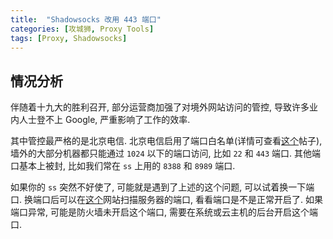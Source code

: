 ```yaml
---
title:  "Shadowsocks 改用 443 端口"
categories: [攻城狮, Proxy Tools]
tags: [Proxy, Shadowsocks]
---
```


## 情况分析

伴随着十九大的胜利召开, 部分运营商加强了对境外网站访问的管控, 导致许多业内人士登不上 Google, 严重影响了工作的效率.

其中管控最严格的是北京电信. 北京电信启用了端口白名单(详情可查看[这个](https://www.v2ex.com/t/400557?p=2)帖子), 墙外的大部分机器都只能通过 `1024` 以下的端口访问, 比如 `22` 和 `443` 端口. 其他端口基本上被封, 比如我们常在 `ss` 上用的 `8388` 和 `8989` 端口.

如果你的 `ss` 突然不好使了, 可能就是遇到了上述的这个问题, 可以试着换一下端口. 换端口后可以在[这个](http://tool.chinaz.com/port/)网站扫描服务器的端口, 看看端口是不是正常开启了. 如果端口异常, 可能是防火墙未开启这个端口, 需要在系统或云主机的后台开启这个端口.












